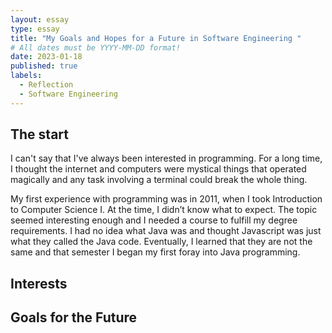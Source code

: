 ```yaml
---
layout: essay
type: essay
title: "My Goals and Hopes for a Future in Software Engineering "
# All dates must be YYYY-MM-DD format!
date: 2023-01-18
published: true
labels:
  - Reflection
  - Software Engineering
---
```

## The start
I can't say that I've always been interested in programming. For a long time, I thought the internet and computers were mystical things that operated magically and any task involving a terminal could break the whole thing. 

My first experience with programming was in 2011, when I took Introduction to Computer Science I. At the time, I didn’t know what to expect. The topic seemed interesting enough and I needed a course to fulfill my degree requirements. I had no idea what Java was and thought Javascript was just what they called the Java code. Eventually, I learned that they are not the same and that semester I began my first foray into Java programming.


## Interests



## Goals for the Future



